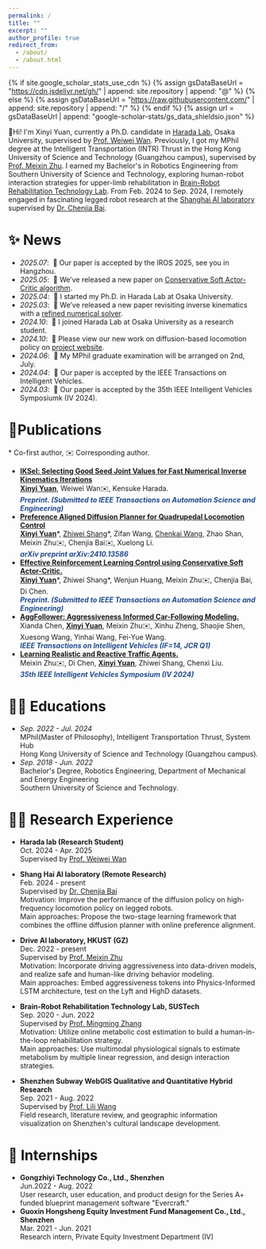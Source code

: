 ```yaml
---
permalink: /
title: ""
excerpt: ""
author_profile: true
redirect_from: 
  - /about/
  - /about.html
---
```


{% if site.google_scholar_stats_use_cdn %}
{% assign gsDataBaseUrl = "https://cdn.jsdelivr.net/gh/" | append: site.repository | append: "@" %}
{% else %}
{% assign gsDataBaseUrl = "https://raw.githubusercontent.com/" | append: site.repository | append: "/" %}
{% endif %}
{% assign url = gsDataBaseUrl | append: "google-scholar-stats/gs_data_shieldsio.json" %}

<span class='anchor' id='me'></span>

🙌Hi! I'm Xinyi Yuan, currently a Ph.D. candidate in [Harada Lab](https://www.roboticmanipulation.org/), Osaka University, supervised by [Prof. Weiwei Wan](https://wanweiwei07.github.io/). Previously, I got my MPhil degree at the Intelligent Transportation (INTR) Thrust in the Hong Kong University of Science and Technology (Guangzhou campus), supervised by [Prof. Meixin Zhu](https://meixinzhu.github.io/). I earned my Bachelor's in Robotics Engineering from Southern University of Science and Technology, exploring human-robot interaction strategies for upper-limb rehabilitation in [Brain-Robot Rehabilitation Technology Lab](https://zhangmmlab.com/). From Feb. 2024 to Sep. 2024, I remotely engaged in fascinating legged robot research at the [Shanghai AI laboratory](https://www.shlab.org.cn/) supervised by [Dr. Chenjia Bai](https://baichenjia.github.io/).

<span class='anchor' id='news'></span>

# ✨ News
- *2025.07*: &nbsp;🎉 Our paper is accepted by the IROS 2025, see you in Hangzhou.
- *2025.05*: &nbsp;📝 We’ve released a new paper on [Conservative Soft Actor-Critic algorithm](https://arxiv.org/abs/2505.03356). 
- *2025.04*: &nbsp;📌 I started my Ph.D. in Harada Lab at Osaka University. 
- *2025.03*: &nbsp;📝 We’ve released a new paper revisiting inverse kinematics with a [refined numerical solver](https://arxiv.org/abs/2503.22234).
- *2024.10*: &nbsp;📌 I joined Harada Lab at Osaka University as a research student. 
- *2024.10*: &nbsp;📝 Please view our new work on diffusion-based locomotion policy on [project website](https://shangjaven.github.io/preference-aligned-diffusion-legged/).
- *2024.06*: &nbsp;📅 My MPhil graduate examination will be arranged on 2nd, July.
- *2024.04*: &nbsp;🎉 Our paper is accepted by the IEEE Transactions on Intelligent Vehicles.
- *2024.03*: &nbsp;🎉 Our paper is accepted by the 35th IEEE Intelligent Vehicles Symposiumk (IV 2024).

<span class='anchor' id='pub'></span>

# 📝Publications 
\* Co-first author, ✉️ Corresponding author.
- [**IKSel: Selecting Good Seed Joint Values for Fast Numerical Inverse Kinematics Iterations**](https://arxiv.org/abs/2503.22234)<br />
**<u>Xinyi Yuan</u>**, Weiwei Wan✉️, Kensuke Harada.<br />
***<font color = "#224B8D">Preprint. (Submitted to IEEE Transactions on Automation Science and Engineering)</font>***
- [**Preference Aligned Diffusion Planner for Quadrupedal Locomotion Control**](https://arxiv.org/abs/2410.13586)<br />
**<u>Xinyi Yuan</u>**\*, [Zhiwei Shang](https://shangjaven.github.io/)\*, Zifan Wang, [Chenkai Wang](https://chenkai-wang.github.io/), Zhao Shan, Meixin Zhu✉️, Chenjia Bai✉️, Xuelong Li. <br />
***<font color = "#224B8D">arXiv preprint arXiv:2410.13586</font>***
- [**Effective Reinforcement Learning Control using Conservative Soft Actor-Critic.**](https://arxiv.org/abs/2505.03356)<br />
**<u>Xinyi Yuan</u>**\*, Zhiwei Shang\*, Wenjun Huang, Meixin Zhu✉️, Chenjia Bai, Di Chen.  <br />
***<font color = "#224B8D">Preprint. (Submitted to IEEE Transactions on Automation Science and Engineering)</font>***
- [**AggFollower: Aggressiveness Informed Car-Following Modeling.**](https://ieeexplore.ieee.org/abstract/document/10490250)<br />
Xianda Chen, **<u>Xinyi Yuan</u>**, Meixin Zhu✉️, Xinhu Zheng, Shaojie Shen, Xuesong Wang, Yinhai Wang, Fei-Yue Wang.<br />
***<font color = "#224B8D">IEEE Transactions on Intelligent Vehicles (IF=14, JCR Q1)</font>***
- [**Learning Realistic and Reactive Traffic Agents.**](https://ieeexplore.ieee.org/abstract/document/10588807)  <br />
Meixin Zhu✉️, Di Chen, **<u>Xinyi Yuan</u>**, Zhiwei Shang, Chenxi Liu.  
***<font color = "#224B8D">35th IEEE Intelligent Vehicles Symposium (IV 2024)</font>***

<span class='anchor' id='edu'></span>

# 👩‍🎓 Educations
- *Sep. 2022 - Jul. 2024*<br />
MPhil(Master of Philosophy), Intelligent Transportation Thrust, System Hub<br />
Hong Kong University of Science and Technology (Guangzhou campus). <br />
- *Sep. 2018 - Jun. 2022*<br />
Bachelor's Degree, Robotics Engineering, Department of Mechanical and Energy Engineering<br />
Southern University of Science and Technology.<br />

<span class='anchor' id='research'></span>

# 👩‍💻 Research Experience
- **Harada lab (Research Student)** <br />
Oct. 2024 - Apr. 2025<br />
Supervised by [Prof. Weiwei Wan](https://wanweiwei07.github.io/)<br />

- **Shang Hai AI laboratory (Remote Research)** <br />
Feb. 2024 - present<br />
Supervised by [Dr. Chenjia Bai](https://baichenjia.github.io/)<br />
Motivation: Improve the performance of the diffusion policy on high-frequency locomotion policy on legged robots.<br />
Main approaches: Propose the two-stage learning framework that combines the offline diffusion planner with online preference alignment.<br />

- **Drive AI laboratory, HKUST (GZ)** <br />
Dec. 2022 - present<br />
Supervised by [Prof. Meixin Zhu](https://meixinzhu.github.io/)<br />
Motivation: Incorporate driving aggressiveness into data-driven models, and realize safe and human-like driving behavior modeling.<br />
Main approaches: Embed aggressiveness tokens into Physics-Informed LSTM architecture, test on the Lyft and HighD datasets.<br />

- **Brain-Robot Rehabilitation Technology Lab, SUSTech** <br />
Sep. 2020 - Jun. 2022<br />
Supervised by [Prof. Mingming Zhang](https://zhangmmlab.com/)<br />
Motivation: Utilize online metabolic cost estimation to build a human-in-the-loop rehabilitation strategy.<br />
Main approaches: Use multimodal physiological signals to estimate metabolism by multiple linear regression, and design interaction strategies.<br />

- **Shenzhen Subway WebGIS Qualitative and Quantitative Hybrid Research** <br />
Sep. 2021 - Aug. 2022<br />
Supervised by [Prof. Lili Wang](https://www.sustech.edu.cn/en/faculties/wanglili.html)<br />
Field research, literature review, and geographic information visualization on Shenzhen's cultural landscape development.<br />

<span class='anchor' id='intern'></span>

# 👔 Internships
- **Gongzhiyi Technology Co., Ltd., Shenzhen** <br />
Jun.2022 - Aug. 2022<br />
User research, user education, and product design for the Series A+ funded blueprint management software "Evercraft."<br />
- **Guoxin Hongsheng Equity Investment Fund Management Co., Ltd., Shenzhen** <br />
Mar. 2021 - Jun. 2021<br />
Research intern, Private Equity Investment Department (IV)<br />